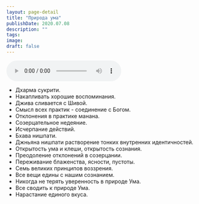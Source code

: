 ```yaml
---
layout: page-detail
title: "Природа ума"
publishDate: 2020.07.08
description: ""
tags:
image:
draft: false
---
```


<audio title="2020.07.08 - Природа ума.mp3" src="/upload/iblock/2a7/2a7d7b7622eaa37ce770a19ed8b2a5e5.mp3" controls=""></audio>

* Дхарма сукрити.
* Накапливать хорошие воспоминания.
* Джива сливается с Шивой.
* Смысл всех практик - соединение с Богом.
* Отклонения в практике манана.
* Созерцательное недеяние.
* Исчерпание действий.
* Бхава нишпати.
* Джньяна нишпати растворение тонких внутренних идентичностей.
* Открытость ума и клеши, открытость сознания.
* Преодоление отклонений в созерцании.
* Переживание блаженства, ясности, пустоты.
* Семь великих принципов воззрения.
* Все вещи едины с нашим сознанием.
* Никогда не терять уверенность в природе Ума.
* Все сводить к природе Ума.
* Нарастание единого вкуса.

  
